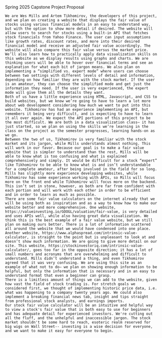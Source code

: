 
Spring 2025 Capstone Project Proposal

	We are Wes Mills and Artem Tikhomirov, the developers of this project, and we plan on creating a website that displays the fair value of stocks using various financial models in an easy to understand way, but with the option to show more detail if desired. The website will allow users to search for stocks using a built-in API that fetches stock financials from Yahoo Finance. The user can input assumptions like growth rates, discount rates, and more into their desired financial model and receive an adjusted fair value accordingly. The website will also compare this fair value versus the market price. We’ll also learn how to practically apply data visualization skills on this website as we display results using graphs and charts. We are thinking users will be able to hover over financial terms and see an explanation for what each bit of jargon means. We also plan on implementing a “simplified vs. expert mode” where users can choose between two settings with different levels of detail and information, depending on how familiar they are with the stock market. If the user is an amateur, they can choose the simplified mode and get just the information they need. If the user is very experienced, the expert mode will give them all the details they want.
	Both of us have a little experience using HTML, Javascript, and CSS to build websites, but we know we’re going to have to learn a lot more about web development considering how much we want to put into this website. Tikhomirov has had an experience implementing an API, but remembers it being very difficult, and is expecting to have to learn it all over again. We expect the API portions of this project to be the most difficult. We are both in a data visualization class– it has just started, so we plan on using the skills we’re learning in the class on the project as the semester progresses, learning hands-on as we go. 
	Between the two of us, Tikhomirov is very familiar with the stock market and its jargon, while Mills understands almost nothing. This will work in our favor. Because our goal is to make a fair value website that is simpler to understand than the rest, Mills will be able to know what is too confusing and what is explained comprehensively and simply. It would be difficult for a stock “expert” like Tikhomirov to be able to know what is and isn’t understandable for a complete amateur, after being involved in the field for so long. 
	Mills has slightly more experience developing websites, while Tikhomirov has some experience working with APIs, so Mills will focus more on the front end while Tikhomirov will focus more on the backend. This isn’t set in stone, however, as both are far from confident with each portion and will work with each other in order to be efficient and in order to learn as much as possible. 
	There are some fair value calculators on the internet already that we will be using both as inspiration and as a way to know how to make our website better and more comprehensive. One website, https://valueinvesting.io/GOOGL/valuation/fair-value, is very detailed and uses APIs well, while also having great data visualization. We think this is the best example of a fair value website, but we still plan on making ours better. There is a lot of information scattered all around the website that we would have condensed into one place. Another website, https://www.alphaspread.com/intrinsic-value-calculator, is straight to the point but is unpleasant to look at and doesn’t show much information. We are going to give more detail on our site. This website, https://stockinvestoriq.com/intrinsic-value-calculator/, goes too far in the opposite direction; it has a lot of small numbers and acronyms that are overwhelming and difficult to understand. Mills didn’t understand a thing, and even Tikhomirov agreed that it was very confusing. We are using this site as an example of what not to do– we plan on showing enough information to be helpful, but only the information that is necessary and in an easy to understand format that even a beginner can grasp. 
	There is a limitless amount of things we can add to the website, given how vast the field of stock trading is. For stretch goals we considered first, we thought of implementing historic price data, i.e. what was happening to a company twenty years ago. We could also implement a breaking financial news tab, insight and tips straight from professional stock analysts, and earnings imports. 
	Our stock fair value calculator will be an intuitive and helpful way to view a stock's fair value that is both easy to use for beginners and has adequate detail for experienced investors. We're cutting out all the fluff, and the unhelpful and inaccessible jargon. The stock market shouldn't be some hard to reach, esoteric realm reserved for big wigs on Wall Street-- investing is a wise decision for everyone, and we want to make it easy for everyone to begin.
	
